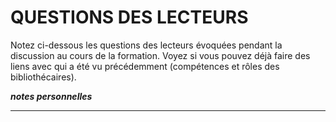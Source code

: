 # QUESTIONS DES LECTEURS

Notez ci-dessous les questions des lecteurs évoquées pendant la discussion au cours de la formation. Voyez si vous pouvez déjà faire des liens avec qui a été vu précédemment (compétences et rôles des bibliothécaires).

***notes personnelles***

---
